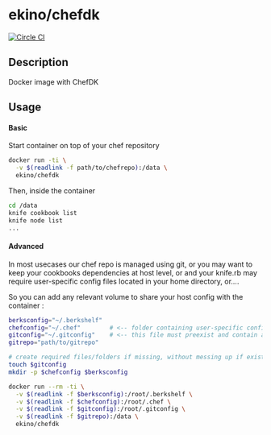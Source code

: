 # ekino/chefdk

[![Circle CI](https://circleci.com/gh/ekino/docker-chefdk.svg?style=svg)](https://circleci.com/gh/ekino/docker-chefdk)

## Description

Docker image with ChefDK

## Usage

#### Basic

Start container on top of your chef repository

```bash
docker run -ti \
  -v $(readlink -f path/to/chefrepo):/data \
  ekino/chefdk
```

Then, inside the container

```bash
cd /data
knife cookbook list
knife node list
...
```

#### Advanced

In most usecases our chef repo is managed using git, or you may want to keep
your cookbooks dependencies at host level, or and your knife.rb may require
user-specific config files located in your home directory, or....

So you can add any relevant volume to share your host config with the
container :
```bash
berksconfig="~/.berkshelf"
chefconfig="~/.chef"        # <-- folder containing user-specific configuration
gitconfig="~/.gitconfig"    # <-- this file must preexist and contain at least your git "user.email" and "user.name"
gitrepo="path/to/gitrepo"

# create required files/folders if missing, without messing up if existing
touch $gitconfig
mkdir -p $chefconfig $berksconfig

docker run --rm -ti \
  -v $(readlink -f $berksconfig):/root/.berkshelf \
  -v $(readlink -f $chefconfig):/root/.chef \
  -v $(readlink -f $gitconfig):/root/.gitconfig \
  -v $(readlink -f $gitrepo):/data \
  ekino/chefdk
```
